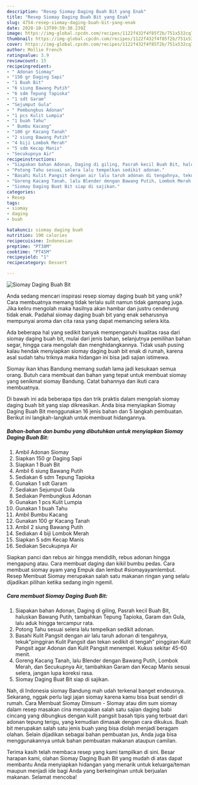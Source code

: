 ```yaml
---
description: "Resep Siomay Daging Buah Bit yang Enak"
title: "Resep Siomay Daging Buah Bit yang Enak"
slug: 4754-resep-siomay-daging-buah-bit-yang-enak
date: 2020-10-13T09:59:30.239Z
image: https://img-global.cpcdn.com/recipes/1122f432f4f85f2b/751x532cq70/siomay-daging-buah-bit-foto-resep-utama.jpg
thumbnail: https://img-global.cpcdn.com/recipes/1122f432f4f85f2b/751x532cq70/siomay-daging-buah-bit-foto-resep-utama.jpg
cover: https://img-global.cpcdn.com/recipes/1122f432f4f85f2b/751x532cq70/siomay-daging-buah-bit-foto-resep-utama.jpg
author: Mollie French
ratingvalue: 3.9
reviewcount: 15
recipeingredient:
- " Adonan Siomay"
- "150 gr Daging Sapi"
- "1 Buah Bit"
- "6 siung Bawang Putih"
- "6 sdm Tepung Tapioka"
- "1 sdt Garam"
- "Sejumput Gula"
- " Pembungkus Adonan"
- "1 pcs Kulit Lumpia"
- "1 buah Tahu"
- " Bumbu Kacang"
- "100 gr Kacang Tanah"
- "2 siung Bawang Putih"
- "4 biji Lombok Merah"
- "5 sdm Kecap Manis"
- "Secukupnya Air"
recipeinstructions:
- "Siapakan bahan Adonan, Daging di giling, Pasrah kecil Buah Bit, haluskan Bawang Putih, tambahkan Tepung Tapioka, Garam dan Gula, lalu aduk hingga tercampur rata."
- "Potong Tahu sesuai selera lalu tempelkan sedikit adonan."
- "Basahi Kulit Pangsit dengan air lalu taruh adonan di tengahnya, tekuk&#34;pinggiran Kulit Pangsit dan tekan sedikit di tengah&#34; pinggiran Kulit Pangsit agar Adonan dan Kulit Pangsit menempel. Kukus sekitar 45-60 menit."
- "Goreng Kacang Tanah, lalu Blender dengan Bawang Putih, Lombok Merah, dan Secukupnya Air, tambahkan Garam dan Kecap Manis sesuai selera, jangan lupa koreksi rasa."
- "Siomay Daging Buat Bit siap di sajikan."
categories:
- Resep
tags:
- siomay
- daging
- buah

katakunci: siomay daging buah 
nutrition: 190 calories
recipecuisine: Indonesian
preptime: "PT38M"
cooktime: "PT45M"
recipeyield: "1"
recipecategory: Dessert

---
```



![Siomay Daging Buah Bit](https://img-global.cpcdn.com/recipes/1122f432f4f85f2b/751x532cq70/siomay-daging-buah-bit-foto-resep-utama.jpg)

Anda sedang mencari inspirasi resep siomay daging buah bit yang unik? Cara membuatnya memang tidak terlalu sulit namun tidak gampang juga. Jika keliru mengolah maka hasilnya akan hambar dan justru cenderung tidak enak. Padahal siomay daging buah bit yang enak seharusnya mempunyai aroma dan cita rasa yang dapat memancing selera kita.

Ada beberapa hal yang sedikit banyak mempengaruhi kualitas rasa dari siomay daging buah bit, mulai dari jenis bahan, selanjutnya pemilihan bahan segar, hingga cara mengolah dan menghidangkannya. Tidak usah pusing kalau hendak menyiapkan siomay daging buah bit enak di rumah, karena asal sudah tahu triknya maka hidangan ini bisa jadi sajian istimewa.

Siomay ikan khas Bandung memang sudah lama jadi kesukaan semua orang. Butuh cara membuat dan bahan yang tepat untuk membuat siomay yang senikmat siomay Bandung. Catat bahannya dan ikuti cara membuatnya.


Di bawah ini ada beberapa tips dan trik praktis dalam mengolah siomay daging buah bit yang siap dikreasikan. Anda bisa menyiapkan Siomay Daging Buah Bit menggunakan 16 jenis bahan dan 5 langkah pembuatan. Berikut ini langkah-langkah untuk membuat hidangannya.

<!--inarticleads1-->

##### Bahan-bahan dan bumbu yang dibutuhkan untuk menyiapkan Siomay Daging Buah Bit:

1. Ambil  Adonan Siomay
1. Siapkan 150 gr Daging Sapi
1. Siapkan 1 Buah Bit
1. Ambil 6 siung Bawang Putih
1. Sediakan 6 sdm Tepung Tapioka
1. Gunakan 1 sdt Garam
1. Sediakan Sejumput Gula
1. Sediakan  Pembungkus Adonan
1. Gunakan 1 pcs Kulit Lumpia
1. Gunakan 1 buah Tahu
1. Ambil  Bumbu Kacang
1. Gunakan 100 gr Kacang Tanah
1. Ambil 2 siung Bawang Putih
1. Sediakan 4 biji Lombok Merah
1. Siapkan 5 sdm Kecap Manis
1. Sediakan Secukupnya Air


Siapkan panci dan rebus air hingga mendidih, rebus adonan hingga mengapung atau. Cara membuat daging dan kikil bumbu pedas. Cara membuat siomay ayam yang Empuk dan lembut #siomayayamlembut. Resep Membuat Siomay merupakan salah satu makanan ringan yang selalu dijadikan pilihan ketika sedang ingin ngemil. 

<!--inarticleads2-->

##### Cara membuat Siomay Daging Buah Bit:

1. Siapakan bahan Adonan, Daging di giling, Pasrah kecil Buah Bit, haluskan Bawang Putih, tambahkan Tepung Tapioka, Garam dan Gula, lalu aduk hingga tercampur rata.
1. Potong Tahu sesuai selera lalu tempelkan sedikit adonan.
1. Basahi Kulit Pangsit dengan air lalu taruh adonan di tengahnya, tekuk&#34;pinggiran Kulit Pangsit dan tekan sedikit di tengah&#34; pinggiran Kulit Pangsit agar Adonan dan Kulit Pangsit menempel. Kukus sekitar 45-60 menit.
1. Goreng Kacang Tanah, lalu Blender dengan Bawang Putih, Lombok Merah, dan Secukupnya Air, tambahkan Garam dan Kecap Manis sesuai selera, jangan lupa koreksi rasa.
1. Siomay Daging Buat Bit siap di sajikan.


Nah, di Indonesia siomay Bandung mah udah terkenal banget endeusnya. Sekarang, nggak perlu lagi jajan siomay karena kamu bisa buat sendiri di rumah. Cara Membuat Siomay Dimsum - Siomay atau dim sum siomay dalam resep masakan cina merupakan salah satu sajian daging babi cincang yang dibungkus dengan kulit pangsit basah tipis yang terbuat dari adonan tepung terigu, yang kemudian dimasak dengan cara dikukus. Buah bit merupakan salah satu jenis buah yang bisa diolah menjadi beragam olahan. Selain dijadikan sebagai bahan pembuatan jus, Anda juga bisa menggunakannya untuk bahan pembuatan makanan ataupun camilan. 

Terima kasih telah membaca resep yang kami tampilkan di sini. Besar harapan kami, olahan Siomay Daging Buah Bit yang mudah di atas dapat membantu Anda menyiapkan hidangan yang menarik untuk keluarga/teman maupun menjadi ide bagi Anda yang berkeinginan untuk berjualan makanan. Selamat mencoba!
